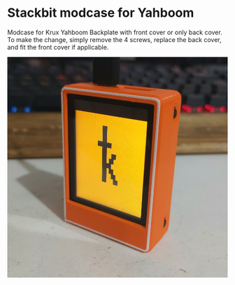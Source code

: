 # Stackbit modcase for Yahboom
Modcase for Krux Yahboom
Backplate with front cover or only back cover.
To make the change, simply remove the 4 screws, replace the back cover, and fit the front cover if applicable.

![Full cover front](images/full_cover_front.jpg)

